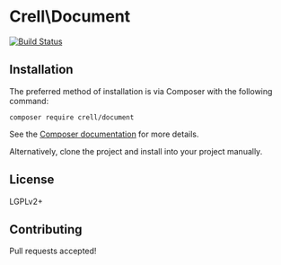 Crell\Document
================

[![Build Status](https://secure.travis-ci.org/Crell/Document.png)](http://travis-ci.org/crell/Document)


## Installation

The preferred method of installation is via Composer with the following command:

    composer require crell/document

See the [Composer documentation][2] for more details.

Alternatively, clone the project and install into your project manually.


## License

LGPLv2+

## Contributing

Pull requests accepted!

[2]: http://getcomposer.org/
